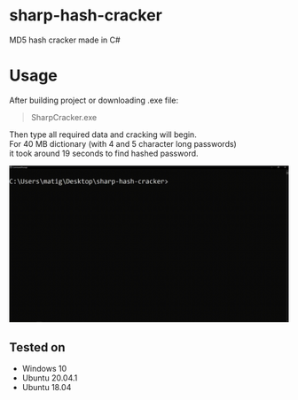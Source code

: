 # sharp-hash-cracker
MD5 hash cracker made in C#

# Usage

After building project or downloading .exe file:

> SharpCracker.exe

Then type all required data and cracking will begin.  
For 40 MB dictionary (with 4 and 5 character long passwords)  
it took around 19 seconds to find hashed password.

![UsageGif](https://github.com/MattTheCoder-W/sharp-hash-cracker/blob/main/data/giff2.gif?raw=true)

## Tested on

* Windows 10
* Ubuntu 20.04.1
* Ubuntu 18.04
